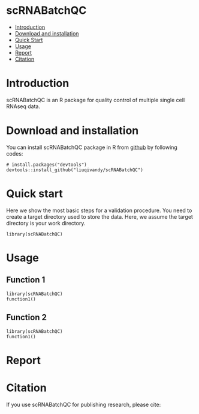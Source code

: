 scRNABatchQC
==========
* [Introduction](#introduction)
* [Download and installation](#download)
* [Quick Start](#example)
* [Usage](#usage)
* [Report](#report)
* [Citation](#citation)

<a name="introduction"/>

# Introduction

scRNABatchQC is an R package for quality control of multiple single cell RNAseq data.

<a name="download"/>

# Download and installation

You can install scRNABatchQC package in R from [github](https://github.com/liuqivandy/scRNABatchQC/) by following codes:

	# install.packages("devtools")
	devtools::install_github("liuqivandy/scRNABatchQC")
  
<a name="example"/>

# Quick start

Here we show the most basic steps for a validation procedure. You need to create a target directory used to store the data. Here, we assume the target directory is your work directory.

	library(scRNABatchQC)

<a name="usage"/>

# Usage

## Function 1

	library(scRNABatchQC)
	function1()

## Function 2

	library(scRNABatchQC)
	function1()


<a name="report"/>

# Report

<a name="citation"/>

# Citation

If you use scRNABatchQC for publishing research, please cite: 






